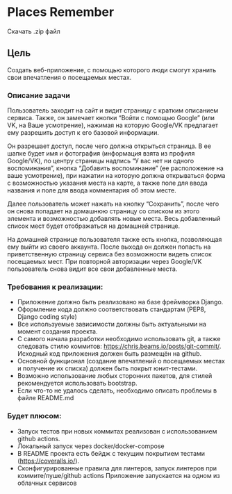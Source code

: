 # Places Remember

Скачать .zip файл

## Цель
Создать веб-приложение, с помощью которого люди смогут хранить свои впечатления о посещаемых местах.
 
### Описание задачи
Пользователь заходит на сайт и видит страницу с кратким описанием сервиса. Также, он замечает кнопки “Войти с помощью Google” (или VK, на Ваше усмотрение), нажимая на которую Google/VK предлагает ему разрешить доступ к его базовой информации.

Он разрешает доступ, после чего должна открыться страница. В ее шапке будет имя и фотография (информация взята из профиля Google/VK), по центру страницы надпись “У вас нет ни одного воспоминания”, кнопка “Добавить воспоминание” (ее расположение на ваше усмотрение), при нажатии на которую должна открываться форма с возможностью указания места на карте, а также поле для ввода названия и поле для ввода комментария об этом месте.

Далее пользователь может нажать на кнопку “Сохранить”, после чего он снова попадает на домашнюю страницу со списком из этого элемента и возможностью добавлять новые места. Весь добавленный список мест будет отображаться на домашней странице.

На домашней странице пользователя также есть кнопка, позволяющая ему выйти из своего аккаунта. После выхода он должен попасть на приветственную страницу сервиса без возможности видеть список посещаемых мест. При повторной авторизации через Google/VK пользователь снова видит все свои добавленные места.
 
### Требования к реализации:
- Приложение должно быть реализовано на базе фреймворка Django.
- Оформление кода должно соответствовать стандартам (PEP8, Django coding style)
- Все используемые зависимости должны быть актуальными на момент создания проекта.
- С самого начала разработки необходимо использовать git, а также следовать стилю коммитов: https://chris.beams.io/posts/git-commit/. Исходный код приложения должен быть размещён на github.
- Основной функционал (создание впечатлений о посещаемых местах и получение их списка) должен быть покрыт юнит-тестами.
- Возможно использование любых сторонних пакетов, для стилей рекомендуется использовать bootstrap.
- Если что-то не удалось сделать, необходимо описать проблемы в файле README.md
 
### Будет плюсом:
- Запуск тестов при новых коммитах реализован с использованием github actions.
- Локальный запуск через docker/docker-compose
- В README проекта есть бейдж с текущим покрытием тестами (https://coveralls.io/).
- Сконфигурированные правила для линтеров, запуск линтеров при коммите/пуше/github actions
Приложение запускается на одном из облачных сервисов
